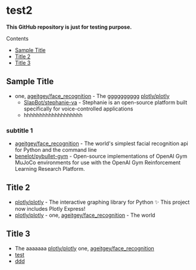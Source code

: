 # test2

**This GitHub repository is just for testing purpose.**

<!-- START doctoc generated TOC please keep comment here to allow auto update -->
<!-- DON'T EDIT THIS SECTION, INSTEAD RE-RUN doctoc TO UPDATE -->
Contents

- [Sample Title](#sample-title)
- [Title 2](#title-2)
- [Title 3](#title-3)

<!-- END doctoc generated TOC please keep comment here to allow auto update -->

## Sample Title
* one, [ageitgey/face_recognition](https://github.com/ageitgey) - The gggggggggg [plotly/plotly](https://github.com/plotly/plotly)
  - [SlapBot/stephanie-va](https://github.com/SlapBot/stephanie-va) - Stephanie is an open-source platform built specifically for voice-controlled applications
  - hhhhhhhhhhhhhhhhhhh

### subtitle 1
* [ageitgey/face_recognition](https://github.com/ageitgey/face_recognition) - The world's simplest facial recognition api for Python and the command line
* [benelot/pybullet-gym](https://github.com/benelot/pybullet-gym) - Open-source implementations of OpenAI Gym MuJoCo environments for use with the OpenAI Gym Reinforcement Learning Research Platform.


## Title 2
* [plotly/plotly](https://github.com/plotly/plotly) - The interactive graphing library for Python :sparkles: This project now includes Plotly Express!
* [plotly/plotly](https://github.com/plotly/plotly) - one, [ageitgey/face_recognition](https://github.com/ageitgey/face_recognition) - The world

## Title 3
* The aaaaaaa [plotly/plotly](https://github.com/plotly/plotly)  one, [ageitgey/face_recognition](https://github.com/ageitgey)
* [test](https://github.com/donnemartin/system-design-primer)
* [ddd](https://github.com/pallets/flask)
